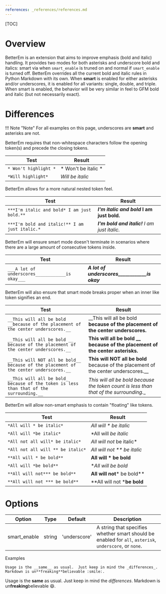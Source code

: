 ```yaml
---
references: _references/references.md
---
```

[TOC]
# Overview
BetterEm is an extension that aims to improve emphasis (bold and italic) handling.  It provides two modes for both asterisks and underscore bold and italics: smart via when `smart_enable` is truned on and normal if `smart_enable` is turned off.  BetterEm overrides all the current bold and italic rules in Python Markdown with its own.  When **smart** is enabled for either asterisks and/or underscores, it is enabled for all variants: single, double, and triple.  When smart is enabled, the behavior will be very similar in feel to GFM bold and italic (but not necessarily exact).

# Differences

!!! Note "Note"
    For all examples on this page, underscores are __smart__ and asterisks are not.

BetterEm requires that non-whitespace characters follow the opening token(s) and precede the closing tokens.

| Test | Result |
|------|---------|
|`* Won't highlight *` | * Won't be italic * |
|`*Will highlight*` | *Will be italic* |

BetterEm allows for a more natural nested token feel.

| Test | Result |
|------|---------|
|`***I'm italic and bold* I am just bold.**` | ***I'm italic and bold* I am just bold.** |
|`***I'm bold and italic!** I am just italic.*` | ***I'm bold and italic!** I am just italic.* |

BetterEm will ensure smart mode doesn't terminate in scenarios where there are a large amount of consecutive tokens inside.

| Test | Result |
|------|---------|
|`___A lot of underscores____________is okay___` | ___A lot of underscores____________is okay___ |

BetterEm will also ensure that smart mode breaks proper when an inner like token signifies an end.

| Test | Result |
|------|---------|
|`__This will all be bold __because of the placement of the center underscores.__` | __This will all be bold __because of the placement of the center underscores.__ |
|`__This will all be bold __ because of the placement of the center underscores.__` | __This will all be bold __ because of the placement of the center asterisks.__ |
|`__This will NOT all be bold__ because of the placement of the center underscores.__` | __This will NOT all be bold__ because of the placement of the center underscores.__ |
|`__This will all be bold_ because of the token is less than that of the surrounding.__` | __This will all be bold_ because the token count is less than that of the surrounding.__ |

BetterEm will allow non-smart emphasis to contain "floating" like tokens.

| Test | Result |
|------|---------|
| `*All will * be italic*` | *All will * be italic* |
| `*All will *be italic*`  | *All will *be italic*  |
| `*All not all will* be italic*` | *All will not* be italic* |
| `*All not all will ** be italic*` | *All will not ** be italic* |
| `**All will * be bold**` | **All will * be bold** |
| `*All will *be bold**`  | **All will *be bold**  |
| `**All will not*** be bold**` | **All will not*** be bold** |
| `**All will not *** be bold**` | **All will not ***be bold** |


# Options

| Option    | Type | Default |Description |
|-----------|------|---------|------------|
| smart_enable | string | 'underscore' | A string that specifies whether smart should be enabled for `all`, `asterisk`, `underscore`, or `none`. |

Examples
```
Usage is the __same__ as usual.  Just keep in mind the _differences_.  Markdown is un**freaking**believable :smile:.
```

Usage is the __same__ as usual.  Just keep in mind the _differences_.  Markdown is un**freaking**believable :smile:.
